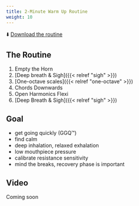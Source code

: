 ```yaml
---
title: 2-Minute Warm Up Routine
weight: 10
---
```


⬇️ [Download the routine](./2-minute-warm-up-routine.pdf)

## The Routine

1. Empty the Horn
1. [Deep breath & Sigh]({{< relref "sigh" >}})
1. [One-octave scales]({{< relref "one-octave" >}})
1. Chords Downwards
1. Open Harmonics Flexi
1. [Deep Breath & Sigh]({{< relref "sigh" >}})

## Goal

- get going quickly (GGQ™️)
- find calm
- deep inhalation, relaxed exhalation
- low mouthpiece pressure
- calibrate resistance sensitivity
- mind the breaks, recovery phase is important

## Video

Coming soon
